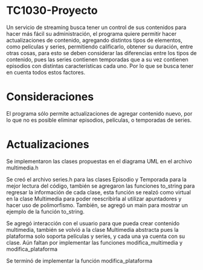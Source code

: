 # TC1030-Proyecto
Un servicio de streaming busca tener un control de sus contenidos para hacer más fácil su administración, el programa quiere permitir hacer actualizaciones de contenido, agregando distintos tipos de elementos, como películas y series, permitiendo calificarlo, obtener su duración, entre otras cosas, para esto se deben considerar las diferencias entre los tipos de contenido, pues las series contienen temporadas que a su vez contienen episodios con distintas características cada uno. Por lo que se busca tener en cuenta todos estos factores.

# Consideraciones
El programa sólo permite actualizaciones de agregar contenido nuevo, por lo que no es posible eliminar episodios, películas, o temporadas de series.

# Actualizaciones
Se implementaron las clases propuestas en el diagrama UML en el archivo multimedia.h

Se creó el archivo series.h para las clases Episodio y Temporada para la mejor lectura del código, también se agregaron las funciones to_string para regresar la información de cada clase, esta función se realzó como virtual en la clase Multimedia para poder reescribirla al utilizar apuntadores y hacer uso de polimorfismo. También, se agregó un main para mostrar un ejemplo de la función to_string.

Se agregó interacción con el usuario para que pueda crear contenido multimedia, también se volvió a la clase Multimedia abstracta pues la plataforma solo soporta películas y series, y cada una ya cuenta con su clase. Aún faltan por implementar las funciones modifica_multimedia y modifica_plataforma

Se terminó de implementar la función modifica_plataforma
